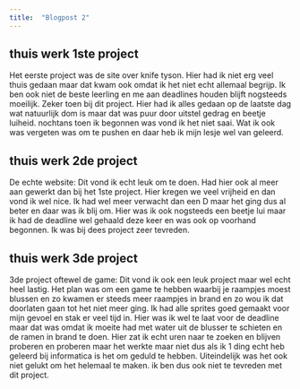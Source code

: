 ```yaml
---
title:  "Blogpost 2"
---
```


## thuis werk 1ste project

Het eerste project was de site over knife tyson. Hier had ik niet erg veel thuis gedaan maar dat kwam ook omdat ik het niet echt allemaal begrijp. Ik ben ook niet de beste leerling en me aan deadlines houden blijft nogsteeds moeilijk. Zeker toen bij dit project. Hier had ik alles gedaan op de laatste dag wat natuurlijk dom is maar dat was puur door uitstel gedrag en beetje luiheid. nochtans toen ik begonnen was vond ik het niet saai. Wat ik ook was vergeten was om te pushen en daar heb ik mijn lesje wel van geleerd.

<!--more-->

## thuis werk 2de project

De echte website: Dit vond ik echt leuk om te doen. Had hier ook al meer aan gewerkt dan bij het 1ste project.
 Hier kregen we veel vrijheid en dan vond ik wel nice.
  Ik had wel meer verwacht dan een D maar het ging dus al beter en daar was ik blij om. Hier was ik ook nogsteeds een beetje lui maar ik had de deadline wel gehaald deze keer en was ook op voorhand begonnen. Ik was bij dees project zeer tevreden.

## thuis werk 3de project

3de project oftewel de game: Dit vond ik ook een leuk project maar wel echt heel lastig.
 Het plan was om een game te hebben waarbij je raampjes moest blussen en zo kwamen er steeds meer raampjes in brand en zo wou ik dat doorlaten gaan tot het niet meer ging.
 Ik had alle sprites goed gemaakt voor mijn gevoel en stak er veel tijd in. Hier was ik wel te laat voor de deadline maar dat was omdat ik moeite had met water uit de blusser te schieten en de ramen in brand te doen. Hier zat ik echt uren naar te zoeken en blijven proberen en proberen maar het werkte maar niet dus als ik 1 ding echt heb geleerd bij informatica is het om geduld te hebben.
  Uiteindelijk was het ook niet gelukt om het helemaal te maken.
  ik ben dus ook niet te tevreden met dit project.